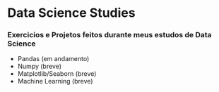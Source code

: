 # Data Science Studies

### Exercicios e Projetos feitos durante meus estudos de Data Science
- Pandas (em andamento)
- Numpy (breve)
- Matplotlib/Seaborn (breve)
- Machine Learning (breve)
